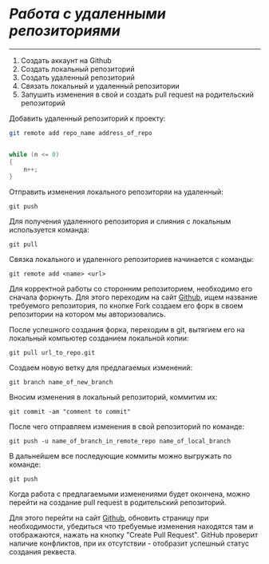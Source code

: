 # ***Работа с удаленными репозиториями***

---

1. Создать аккаунт на Github
2. Создать локальный репозиторий
3. Создать удаленный репозиторий
4. Связать локальный и удаленный репозитории
5. Запушить изменения в свой и создать pull request на родительский репозиторий

Добавить удаленный репозиторий к проекту:

```bash
git remote add repo_name address_of_repo
```

```C#

while (n <= 0)
{
    n++;
}

```
Отправить изменения локального репозиторяи на удаленный:

```
git push
```

Для получения удаленного репозитория и слияния с локальным используется команда:

```
git pull
```

Связка локального и удаленного репозиториев начинается с команды:

```
git remote add <name> <url>
```

Для корректной работы со сторонним репозиторием, необходимо его сначала форкнуть. Для этого переходим на сайт [Github](https://GitHub.com), ищем название требуемого репозитория, по кнопке Fork создаем его форк в своем репозитории на котором мы авторизовались.

После успешного создания форка, переходим в git, вытягием его на локальный компьютер созданием локальной копии:

```
git pull url_to_repo.git
```
Создаем новую ветку для предлагаемых изменений:

```
git branch name_of_new_branch
```

Вносим изменения в локальный репозиторий, коммитим их:

```
git commit -am "comment to commit"
```

После чего отправляем изменения в свой репозиторий по команде:

```
git push -u name_of_branch_in_remote_repo name_of_local_branch
```

В дальнейшем все последующие коммиты можно выгружать по команде:

```
git push
```

Когда работа с предлагаемыми изменениями будет окончена, можно перейти на создание pull request в родительский репозиторий.

Для этого перейти на сайт [Github](https://GitHub.com), обновить страницу при необходимости, убедиться что требуемые изменения находятся там и отображаются, нажать на кнопку "Create Pull Request". GitHub проверит наличие конфликтов, при их отсутствии - отобразит успешный статус создания реквеста.